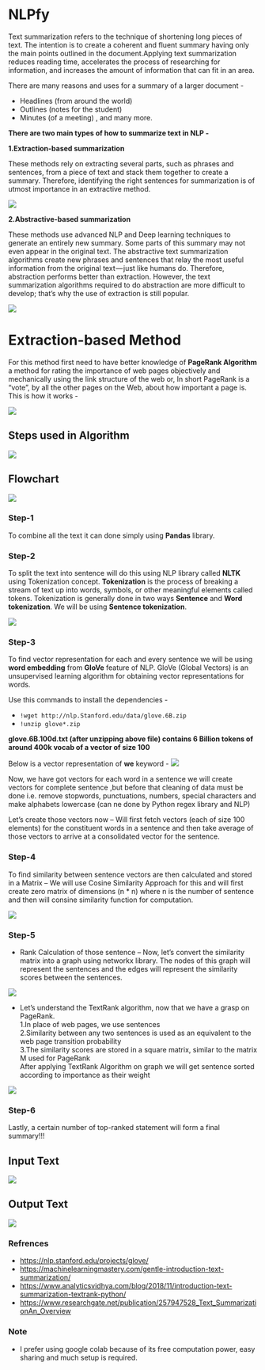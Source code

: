 # NLPfy

Text summarization refers to the technique of shortening long pieces of text. The intention is to create a coherent and fluent summary having only the main points outlined in the document.Applying text summarization reduces reading time, accelerates the process of researching for information, and increases the amount of information that can fit in an area.

There are many reasons and uses for a summary of a larger document -
* Headlines (from around the world)
* Outlines (notes for the student)
* Minutes (of a meeting) , and many more.

**There are two main types of how to summarize text in NLP -**

**1.Extraction-based summarization**

These methods rely on extracting several parts, such as phrases and sentences, from a piece of text and stack them together to create a summary. Therefore, identifying the right sentences for summarization is of utmost importance in an extractive method.

![](Images/extractive.PNG)

**2.Abstractive-based summarization**

These methods use advanced NLP and Deep learning techniques to generate an entirely new summary. Some parts of this summary may not even appear in the original text. 
The abstractive text summarization algorithms create new phrases and sentences that relay the most useful information from the original text — just like humans do.
Therefore, abstraction performs better than extraction. However, the text summarization algorithms required to do abstraction are more difficult to develop; that’s why the use of extraction is still popular.

![](Images/deepnlp.png)

# Extraction-based Method

For this method first need to have better knowledge of **PageRank Algorithm** a method for rating the importance of web pages objectively and mechanically using the link structure of the web or, In short PageRank is a “vote”, by all the other pages on the Web, about how important a page is. This is how it works -

![](Images/pagerankalgorithm.PNG)

## Steps used in Algorithm
![](Images/algorithm.PNG)

## Flowchart
![](Images/flowchart.PNG)

### Step-1

To combine all the text it can done simply using **Pandas** library.

### Step-2

To split the text into sentence will do this using NLP library called **NLTK** using Tokenization concept.
**Tokenization** is the process of breaking a stream of text up into words, symbols, or other meaningful elements called tokens.
Tokenization is generally done in two ways **Sentence** and **Word tokenization**.
We will be using **Sentence tokenization**.

![](Images/tokenization.PNG)

### Step-3

To find vector representation for each and every sentence we will be using **word embedding** from **GloVe** feature of NLP.
GloVe (Global Vectors) is an unsupervised learning algorithm for obtaining vector representations for words.

Use this commands to install the dependencies -
* ```!wget http://nlp.Stanford.edu/data/glove.6B.zip```
* ```!unzip glove*.zip```

**glove.6B.100d.txt (after unzipping above file) contains 6 Billion tokens of around 400k vocab of a vector of size 100**

Below is a vector representation of **we** keyword -
![](Images/wevector.PNG)

Now, we have got vectors for each word in a sentence we will create vectors for complete sentence ,but before that cleaning of data must be done i.e. remove stopwords, punctuations, numbers, special characters and make alphabets lowercase (can ne done by Python regex library and NLP)

Let’s create those vectors now –
Will first fetch vectors (each of size 100 elements) for the constituent words in a sentence and then take average of those vectors to arrive at a consolidated vector for the sentence.

### Step-4

To find similarity between sentence vectors are then calculated and stored in a Matrix –
We will use Cosine Similarity Approach for this and will first create zero matrix of dimensions (n * n) where n is the number of sentence and then will consine similarity function for computation.

![](Images/cosine.PNG)
### Step-5

* Rank Calculation of those sentence –
Now, let’s convert the similarity matrix into a graph using networkx library. The nodes of this graph will represent the sentences and the edges will represent the similarity scores between the sentences.

![](Images/rank.PNG)

* Let’s understand the TextRank algorithm, now that we have a grasp on PageRank. <br />
1.In place of web pages, we use sentences <br />2.Similarity between any two sentences is used as an equivalent to the web page transition probability <br />3.The similarity scores are stored in a square matrix, similar to the matrix M used for PageRank <br />
After applying TextRank Algorithm on graph we will get sentence sorted according to importance as their weight

![](Images/ordered.PNG)

### Step-6

Lastly, a certain number of top-ranked statement will form a final summary!!!

## Input Text

![](Images/input.JPG)

## Output Text

![](Images/output.JPG)

### Refrences 

* https://nlp.stanford.edu/projects/glove/
* https://machinelearningmastery.com/gentle-introduction-text-summarization/
* https://www.analyticsvidhya.com/blog/2018/11/introduction-text-summarization-textrank-python/
* https://www.researchgate.net/publication/257947528_Text_SummarizationAn_Overview

### Note
* I prefer using google colab because of its free computation power, easy sharing and much setup is required.
